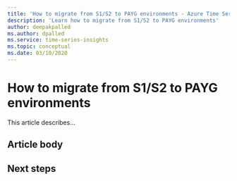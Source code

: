 ```yaml
---
title: 'How to migrate from S1/S2 to PAYG environments - Azure Time Series Insights | Microsoft Docs'
description: 'Learn how to migrate from S1/S2 to PAYG environments'
author: deepakpalled
ms.author: dpalled
ms.service: time-series-insights
ms.topic: conceptual
ms.date: 03/10/2020
---
```


# How to migrate from S1/S2 to PAYG environments

This article describes...

## Article body

## Next steps

<!-- [link](URL) -->

<!-- [link](URL) -->

